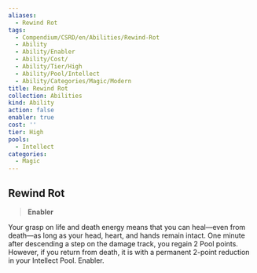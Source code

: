 ```yaml
---
aliases:
  - Rewind Rot
tags:
  - Compendium/CSRD/en/Abilities/Rewind-Rot
  - Ability
  - Ability/Enabler
  - Ability/Cost/
  - Ability/Tier/High
  - Ability/Pool/Intellect
  - Ability/Categories/Magic/Modern
title: Rewind Rot
collection: Abilities
kind: Ability
action: false
enabler: true
cost: ''
tier: High
pools:
  - Intellect
categories:
  - Magic
---
```

## Rewind Rot
>**Enabler**  

Your grasp on life and death energy means that you can heal—even from death—as long as your head, heart, and hands remain intact. One minute after descending a step on the damage track, you regain 2 Pool points. However, if you return from death, it is with a permanent 2-point reduction in your Intellect Pool. Enabler.






